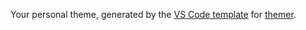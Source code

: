 Your personal theme, generated by the [VS Code template](https://github.com/mjswensen/themer/tree/main/cli/packages/themer-vscode) for [themer](https://github.com/mjswensen/themer).